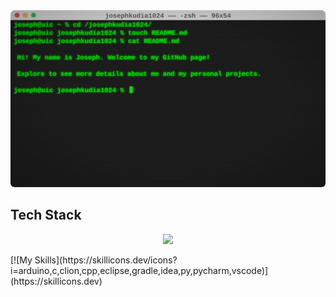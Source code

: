 <img src="https://github.com/josephkudia1024/josephkudia1024/blob/ece4d90678c9e35db07c2f2551b4a5cf8dec824c/assets/header.svg">

## Tech Stack
<p align="center">
  <img src="https://skillicons.dev/icons?i=arduino, c,clion,cpp,eclipse,gradle,idea,py,pycharm,vscode" />
</p>
[![My Skills](https://skillicons.dev/icons?i=arduino,c,clion,cpp,eclipse,gradle,idea,py,pycharm,vscode)](https://skillicons.dev)
